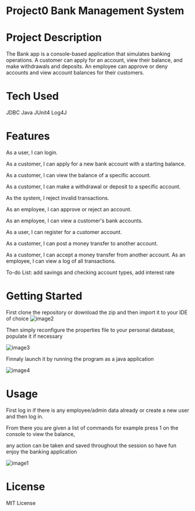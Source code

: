# Project0 Bank Management System
# Project Description
The Bank app is a console-based application that simulates banking operations. A customer can apply for an account, view their balance, and make withdrawals and deposits. An employee can approve or deny accounts and view account balances for their customers.
# Tech Used
JDBC Java JUnit4 Log4J
# Features
 As a user, I can login. 
 
 As a customer, I can apply for a new bank account with a starting balance. 
 
 As a customer, I can view the balance of a specific account. 
 
 As a customer, I can make a withdrawal or deposit to a specific account. 
 
 As the system, I reject invalid transactions.
 
 As an employee, I can approve or reject an account. 
 
 As an employee, I can view a customer's bank accounts. 
 
 As a user, I can register for a customer account. 
 
 As a customer, I can post a money transfer to another account. 
 
 
 As a customer, I can accept a money transfer from another account. 
 As an employee, I can view a log of all transactions. 
 
To-do List:
add savings and checking account types,
add interest rate 
# Getting Started
First clone the repository or download the zip and then import it to your IDE of choice
![image2](https://user-images.githubusercontent.com/51238426/130885095-721bfe0d-ac3f-4c79-af93-c750bdfc8d6c.PNG)

Then simply reconfigure the properties file to your personal database, populate it if necessary

![image3](https://user-images.githubusercontent.com/51238426/130885107-8aac9cb1-c1d5-435f-88c7-d0f88a6401d5.PNG)

Finnaly launch it by running the program as a java application

![image4](https://user-images.githubusercontent.com/51238426/130885146-5f2e4dba-c23c-4f6f-804d-1f29e6d7328b.PNG)


# Usage
First log in if there is any employee/admin data already or create a new user and then log in.

From there you are given a list of commands for example press 1 on the console to view the balance,

any action can be taken and saved throughout the session so have fun enjoy the banking application

![image1](https://user-images.githubusercontent.com/51238426/130884568-b0592ad8-1cf0-4fa2-aa1a-b4e63489663d.PNG)

# License
MIT License
